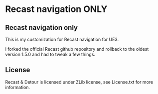 
Recast navigation ONLY
======================

## Recast navigation only

This is my customization for Recast navigation for UE3.

I forked the official Recast github repository and rollback to the oldest version 1.5.0 and had to tweak a few things.

## License

Recast & Detour is licensed under ZLib license, see License.txt for more information.

